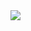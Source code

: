 <img src ="https://github-readme-stats.vercel.app/api/top-langs/?username=prg938&layout=compact&hide_border=true&theme=dark&langs_count=6&hide=jupyter%20notebook,tex,css,php">
